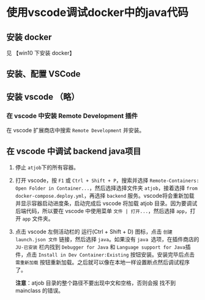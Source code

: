 # 使用vscode调试docker中的java代码

## 安装 docker

见 【win10 下安装 docker】

## 安装、配置 VSCode

## 安装 vscode （略）

### 在 vscode 中安装 Remote Development 插件

在 vscode 扩展商店中搜索 `Remote Development` 并安装。

## 在 vscode 中调试 backend java项目

1. 停止 `atjob`下的所有容器。

2. 打开 vscode，按 `F1` 或 `Ctrl + Shift + P`，搜索并选择 `Remote-Containers: Open Folder in Container...`，然后选择选择文件夹 `atjob`，接着选择 `from docker-compose.deploy.yml`，再选择 `backend` 服务。vscode将会重新加载并显示容器启动进度条，启动完成后 vscode 将加载 atjob 目录。因为要调试后端代码，所以要在 vscode 中使用菜单 `文件 | 打开...`，然后选择 `app`，打开 `app` 文件夹。

3. 点击 vscode 左侧活动栏的 运行(Ctrl + Shift + D) 图标，点击 `创建 launch.json 文件` 链接，然后选择 `java`。如果没有 `java `选项，在插件商店的 `JU-已安装` 栏内找到 `Debugger for Java` 和 `Language support for Java`插件，点击 `Install in Dev Container:Existing` 按钮安装。安装完毕后点击 `需重新加载` 按钮重新加载。之后就可以像在本地一样设置断点然后调试程序了。
   
   **注意**：atjob 目录的整个路径不要出现中文和空格，否则会报 找不到 mainclass 的错误。
